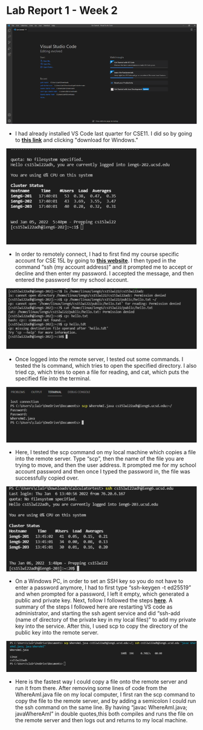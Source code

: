 
# Lab Report 1 - Week 2

![Image](labreport1picture1.PNG)
* I had already installed VS Code last quarter for CSE11. I did so by going to **[this link](https://code.visualstudio.com/)** and clicking "download for Windows."<br>

![Image](labreport1pic2.PNG)
* In order to remotely connect, I had to first find my course specific account for CSE 15L by going to **[this website](https://sdacs.ucsd.edu/~icc/index.php)**. I then typed in the command “ssh (my account address)” and it prompted me to accept or decline and then enter my password. I accepted the message, and then entered the password for my school account.<br>

![Image](labreport1pic3.PNG)
* Once logged into the remote server, I tested out some commands. I tested the ls command, which tries to open the specified directory. I also tried cp, which tries to open a file for reading, and cat, which puts the specified file into the terminal.<br>

![Image](labreport1pic4.PNG)
* Here, I tested the scp command on my local machine which copies a file into the remote server. Type “scp”, then the name of the file you are trying to move, and then the user address. It prompted me for my school account password and then once I typed the password in, the file was successfully copied over.<br>

![Image](labreport1pic5.PNG)
* On a Windows PC, in order to set an SSH key so you do not have to enter a password anymore, I had to first type “ssh-keygen -t ed25519” and when prompted for a password, I left it empty, which generated a public and private key. Next, follow I followed the steps **[here](https://docs.microsoft.com/en-us/windows-server/administration/openssh/openssh_keymanagement#user-key-generation)**. A summary of the steps I followed here are restarting VS code as administrator, and starting the ssh agent service and did “ssh-add (name of directory of the private key in my local files)” to add my private key into the service. After this, I used scp to copy the directory of the public key into the remote server.<br>

![Image](labreport1pic6.PNG)
* Here is the fastest way I could copy a file onto the remote server and run it from there. After removing some lines of code from the WhereAmI.java file on my local computer, I first ran the scp command to copy the file to the remote server, and by adding a semicolon I could run the ssh command on the same line. By having “javac WhereAmI.java; javaWhereAmI” in double quotes,this both compiles and runs the file on the remote server and then logs out and returns to my local machine.<br>

